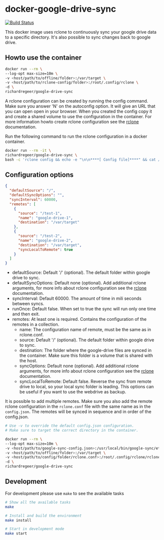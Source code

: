 # docker-google-drive-sync
[![Build Status](https://travis-ci.org/richardregeer/docker-google-drive-sync.svg?branch=master)](https://travis-ci.org/richardregeer/docker-google-drive-sync)

This docker image uses rclone to continuously sync your google drive data to a specific directory. It's also possible to sync changes back to google drive.

## Howto use the container
```bash
docker run --rm \
--log-opt max-size=10m \
-v <host/path/to/offline/folder>:/var/target \
-v <host/path/to/rclone-config/folder>:/root/.config/rclone \
-d \
richardregeer/google-drive-sync
```

A rclone configuration can be created by running the config command. Make sure you answer 'N' on the autoconfig option. It will give an URL that you can open open in your browser.
When you created the config copy it and create a shared volume to use the configuration in the container. For more information howto create rclone configuration see the [rclone](https://rclone.org/drive/) documentation.

Run the following command to run the rclone configuration in a docker container.
```bash
docker run --rm -it \
richardregeer/google-drive-sync \
bash -c 'rclone config && echo -e "\n\n****[ Config file]****" && cat /root/.config/rclone/rclone.conf'
```

## Configuration options
```json
{
  "defaultSource": "/",
  "defaultSyncOptions": "",
  "syncInterval": 60000,
  "remotes": [
    {
      "source": "/test-1",
      "name": "google-drive-1",
      "destination": "/var/target"
    },
    {
      "source": "/test-2",
      "name": "google-drive-2",
      "destination": "/var/target",
      "syncLocalToRemote": true
    }
  ]
}
```
- defaultSource: Default '/' (optional). The default folder within google drive to sync.
- defaultSyncOptions: Default none (optional). Add additional rclone arguments, for more info about rclone configuration see the [rclone](https://rclone.org/drive/) documentation.
- syncInterval: Default 60000. The amount of time in mili seconds between syncs.
- runOnce: Default false. When set to true the sync will run only one time and then exit.
- remotes: At least one is required. Contains the configuration of the remotes in a collection.
  - name: The configuration name of remote, must be the same as in rclone.conf.
  - source: Default '/' (optional). The default folder within google drive to sync.
  - destination: The folder where the google-drive files are synced in the container. Make sure this folder is a volume that is shared with the host.
  - syncOptions: Default none (optional). Add additional rclone arguments, for more info about rclone configuration see the [rclone](https://rclone.org/drive/) documentation.
  - syncLocalToRemote: Default false. Reverse the sync from remote drive to local, so your local sync folder is leading. This options can be useful if you want to use the webdrive as backup.

It is possible to add multiple remotes. Make sure you also add the remote rclone configuration in the ``rclone.conf`` file with the same name as in the ``config.json``. The remotes will be synced in sequence and in order of the config.json.

```bash
# Use -v to override the default config.json configuration.
# Make sure to target the correct directory in the container.

docker run --rm \
--log-opt max-size=10m \
-v <host/path/to/google-sync-config.json>:/usr/local/bin/google-sync/etc/config.json
-v <host/path/to/offline/folder>:/var/target \
-v <host/path/to/config/folder/rclone.conf>:/root/.config/rclone/rclone.conf \
-d \
richardregeer/google-drive-sync
```

## Development
For development please use ``make`` to see the available tasks
```bash
# Show all the available tasks
make

# Install and build the environment
make install

# Start in development mode
make start
```
